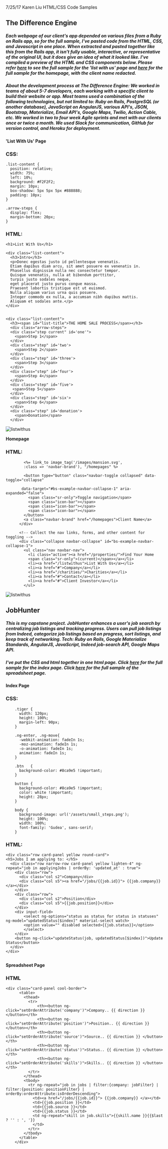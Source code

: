 7/25/17 Karen Liu HTML/CSS Code Samples

## The Difference Engine

##### Each webpage of our client's app depended on various files from a Ruby on Rails app, so for the full sample, I've pasted code from the HTML, CSS, and Javascript in one place. When extracted and pasted together like this from the Rails app, it isn't fully usable, interactive, or representative of the original UI, but it does give an idea of what it looked like. I've compiled a preview of the HTML and CSS components below. Please refer [here](https://github.com/KarenAF/HTML_CSS_Code_Sample/blob/master/full_samples/TDE/ListWithUs.html) to see the full sample for the 'list with us' page and [here](https://github.com/KarenAF/HTML_CSS_Code_Sample/blob/master/full_samples/TDE/homepage.html) for the full sample for the homepage, with the client name redacted.
##### About the development process at The Difference Engine: We worked in teams of about 5-7 developers, each working with a specific client to build their website or app. Most teams used a combination of the following technologies, but not limited to: Ruby on Rails, PostgreSQL (or another database), JavaScript on AngularJS, various API's, JSON, Bootstrap, Materialize, Email API's, Google Maps, Twilio, Action Cable, etc. We worked in two to four week Agile sprints and met with our clients once or twice a month. We used Slack for communication, GitHub for version control, and Heroku for deployment. 
    
  
  
   
**'List With Us' Page**
### CSS:
```
.list-content {
  position: relative;
  width: 75%;
  left: 10%;
  background: #F2F2F2;
  margin: 10px;
  box-shadow: 5px 5px 5px #888888;
  padding: 10px;
}

.arrow-steps {
  display: flex;
  margin-bottom: 20px;
}
```

### HTML:
```
<h1>List With Us</h1>

<div class="list-content">
  <h3>Intro</h3>
  <p>Donec egestas justo id pellentesque venenatis. 
  Etiam dapibus diam arcu, sit amet posuere ex venenatis in. 
  Phasellus dignissim nulla nec consectetur tempor. 
  Quisque venenatis, nulla at bibendum porttitor, 
  turpis justo sodales neque, 
  eget placerat justo purus congue massa. 
  Praesent lobortis tristique est ut euismod. 
  Nulla aliquam varius urna quis posuere. 
  Integer commodo ex nulla, a accumsan nibh dapibus mattis. 
  Aliquam et sodales ante.</p>
</div>


<div class="list-content">
  <h3><span id="list-title">THE HOME SALE PROCESS</span></h3>
  <div class="arrow-steps">
  <div class="step current" id='one'">
    <span>Step 1</span>
  </div>
  <div class="step" id='two'>
    <span>Step 2</span>
  </div>
  <div class="step" id='three'>
    <span>Step 3</span>
  </div>
  <div class="step" id='four'>
    <span>Step 4</span>
  </div>
  <div class="step" id='five'>
   <span>Step 5</span>
  </div>
  <div class="step" id='six'>
    <span>Step 6</span>
  </div>
  <div class="step" id='donation'>
    <span>Donation</span>
  </div>

```
![listwithus](https://github.com/KarenAF/HTML_CSS_Code_Sample/blob/master/img/ListWithUs.png)

  
  
   
**Homepage**
### HTML:
```
        <%= link_to image_tag('/images/mansion.svg', 
        :class => 'navbar-brand'), "/homepages" %>

        <button type="button" class="navbar-toggle collapsed" data-toggle="collapse" 
       
       data-target="#bs-example-navbar-collapse-1" aria-expanded="false">
          <span class="sr-only">Toggle navigation</span>
          <span class="icon-bar"></span>
          <span class="icon-bar"></span>
          <span class="icon-bar"></span>
        </button>
        <a class="navbar-brand" href="/homepages">Client Name</a>
      </div>

      <!-- Collect the nav links, forms, and other content for toggling -->
      <div class="collapse navbar-collapse" id="bs-example-navbar-collapse-1">
        <ul class="nav navbar-nav">
          <li class="active"><a href="/properties/">Find Your Home
          <span class="sr-only">(current)</span></a></li>
          <li><a href="/listwithus">List With Us</a></li>
          <li><a href="#">Company</a></li>
          <li><a href="/charities/">Charities</a></li>
          <li><a href="#">Contact</a></li>
          <li><a href="#">Client Investor</a></li>
        </ul>

```
![listwithus](https://github.com/KarenAF/HTML_CSS_Code_Sample/blob/master/img/homepage.png)


## JobHunter
##### This is my capstone project. JobHunter enhances a user's job search by centralizing job listings and tracking progress. Users can pull job listings from Indeed, categorize job listings based on progress, sort listings, and keep track of networking. Tech: Ruby on Rails, Google Materialize Standards, AngularJS, JavaScript, Indeed job-search API, Google Maps API.
##### I've put the CSS and html together in one html page. Click [here](https://github.com/KarenAF/HTML_CSS_Code_Sample/blob/master/full_samples/jobhunter/homepage.html)  for the full sample for the index page. Click [here](https://github.com/KarenAF/HTML_CSS_Code_Sample/blob/master/full_samples/jobhunter/spreadsheet.html) for the full sample of the spreadsheet page.

  
  
    
      
**Index Page**

### CSS:
```
    .tiger {
      width: 120px;
      height: 100%;
      margin-left: 90px;
    }

    .ng-enter, .ng-move{
      -webkit-animation: fadeIn 1s;
      -moz-animation: fadeIn 1s;
      -o-animation: fadeIn 1s;
      animation: fadeIn 1s;
    }
    
    .btn   {
      background-color: #8ca9e5 !important;
    }

    button {
      background-color: #8ca9e5 !important;
      color: white !important;
      height: 28px;
    }

    body {
      background-image: url('/assets/small_steps.png');
      height: 100%;
      width: 100%;
      font-family: 'Gudea', sans-serif;
    }

```


### HTML:
```
<div class="row card-panel yellow round-card">
<h5>Jobs I am applying to: </h5>
  <div class="row narrow-row card-panel yellow lighten-4" ng-repeat="job in applyingJobs | orderBy: 'updated_at' : true">
    <div class="row">
      <div class="col s2">Company</div>
      <div class="col s5"><a href="/jobs/{{job.id}}"> {{job.company}} </a></div>
    </div>
    <div class="row">
      <div class="col s2">Position</div>
      <div class="col s5">{{job.position}}</div>
    </div> 
    <div input-field>
        <select ng-options="status as status for status in statuses" ng-model="updatedStatus[$index]" material-select watch>
        <option value="" disabled selected>{{job.status}}</option>
        </select>
    </div>
    <button ng-click="updateStatus(job, updatedStatus[$index])">Update Status</button> 
  </div>  
</div>


```


  
  
   
**Spreadsheet Page**

### HTML
```
<div class="card-panel cool-border">
      <table>
        <thead>
          <tr>
              <th><button ng-click="setOrderAttribute('company')">Company.. {{ direction }} </button></th>
              <th><button ng-click="setOrderAttribute('position')">Position.. {{ direction }} </button></th>
              <th><button ng-click="setOrderAttribute('source')">Source.. {{ direction }} </button></th>
              <th><button ng-click="setOrderAttribute('status')">Status.. {{ direction }} </button></th>
              <th><button ng-click="setOrderAttribute('skills')">Skills.. {{ direction }} </button></th>
          </tr>
        </thead>
        <tbody>
          <tr ng-repeat="job in jobs | filter:{company: jobFilter} | filter:{position: positionFilter} | orderBy:orderAttribute:isOrderDescending">
            <td><a href="/jobs/{{job.id}}"> {{job.company}} </a></td>
            <td>{{job.position }}</td>
            <td>{{job.source }}</td>
            <td>{{job.status }}</td>
            <td ng-repeat="skill in job.skills">{{skill.name }}{{$last ? '' : ', '}}
            </td>        
          </tr>
        </tbody>
      </table>
    </div>


```







